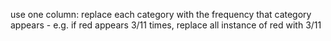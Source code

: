 use one column: replace each category with the frequency that category appears
    - e.g. if red appears 3/11 times, replace all instance of red with 3/11